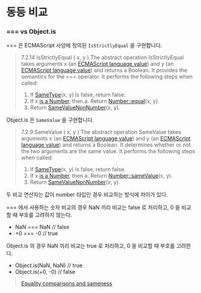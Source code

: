 # 동등 비교

### === vs Object.is

=== 은 ECMAScript 사양에 정의된 `IsStrictlyEqual` 을 구현합니다.

>7.2.14 IsStrictlyEqual ( x, y )
The abstract operation IsStrictlyEqual takes arguments x (an [ECMAScript language value](https://tc39.es/ecma262/multipage/ecmascript-data-types-and-values.html#sec-ecmascript-language-types)) and y (an [ECMAScript language value](https://tc39.es/ecma262/multipage/ecmascript-data-types-and-values.html#sec-ecmascript-language-types)) and returns a Boolean. It provides the semantics for the === operator. It performs the following steps when called:
>
>1. If [SameType](https://tc39.es/ecma262/multipage/abstract-operations.html#sec-sametype)(x, y) is false, return false.
>2. If x [is a Number](https://tc39.es/ecma262/multipage/ecmascript-data-types-and-values.html#sec-ecmascript-language-types-number-type), then
   a. Return [Number::equal](https://tc39.es/ecma262/multipage/ecmascript-data-types-and-values.html#sec-numeric-types-number-equal)(x, y).
>3. Return [SameValueNonNumber](https://tc39.es/ecma262/multipage/abstract-operations.html#sec-samevaluenonnumber)(x, y).

Object.is 은 `SameValue` 을 구현합니다.

>7.2.9 SameValue ( x, y )
The abstract operation SameValue takes arguments x (an [ECMAScript language value](https://tc39.es/ecma262/multipage/ecmascript-data-types-and-values.html#sec-ecmascript-language-types)) and y (an [ECMAScript language value](https://tc39.es/ecma262/multipage/ecmascript-data-types-and-values.html#sec-ecmascript-language-types)) and returns a Boolean. It determines whether or not the two arguments are the same value. It performs the following steps when called:
>
>1. If [SameType](https://tc39.es/ecma262/multipage/abstract-operations.html#sec-sametype)(x, y) is false, return false.
>2. If x [is a Number](https://tc39.es/ecma262/multipage/ecmascript-data-types-and-values.html#sec-ecmascript-language-types-number-type), then
   a. Return [Number::sameValue](https://tc39.es/ecma262/multipage/ecmascript-data-types-and-values.html#sec-numeric-types-number-sameValue)(x, y).
>3. Return [SameValueNonNumber](https://tc39.es/ecma262/multipage/abstract-operations.html#sec-samevaluenonnumber)(x, y).

두 비교 연산자는 값이 number 타입인 경우 비교하는 방식에 차이가 있다.

=== 에서 사용하는 숫자 비교의 경우 NaN 끼리 비교는 false 로 처리하고, 0 을 비교할 때 부호를 고려하지 않는다.
- NaN === NaN // false
- +0 === -0 // true

Object.is 의 경우 NaN 끼리 비교는 true 로 처리하고, 0 을 비교할 때 부호를 고려한다.
- Object.is(NaN, NaN) // true
- Object.is(+0, -0) // false

>[Equality comparisons and sameness](https://developer.mozilla.org/en-US/docs/Web/JavaScript/Guide/Equality_comparisons_and_sameness)
